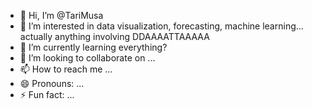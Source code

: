 - 👋 Hi, I’m @TariMusa
- 👀 I’m interested in data visualization, forecasting, machine learning... actually anything involving DDAAAATTAAAAA
- 🌱 I’m currently learning everything?
- 💞️ I’m looking to collaborate on ...
- 📫 How to reach me ...
- 😄 Pronouns: ...
- ⚡ Fun fact: ...

<!---
TariMusa/TariMusa is a ✨ special ✨ repository because its `README.md` (this file) appears on your GitHub profile.
You can click the Preview link to take a look at your changes.
--->
